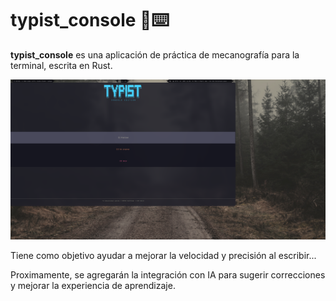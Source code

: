 # typist_console 🧠⌨️

**typist_console** es una aplicación de práctica de mecanografía para la terminal, escrita en Rust.

![Captura de typist_console](./img/screenshot.png)

Tiene como objetivo ayudar a mejorar la velocidad y precisión al escribir...

Proximamente, se agregarán la integración con IA para sugerir correcciones y mejorar la experiencia de aprendizaje.
